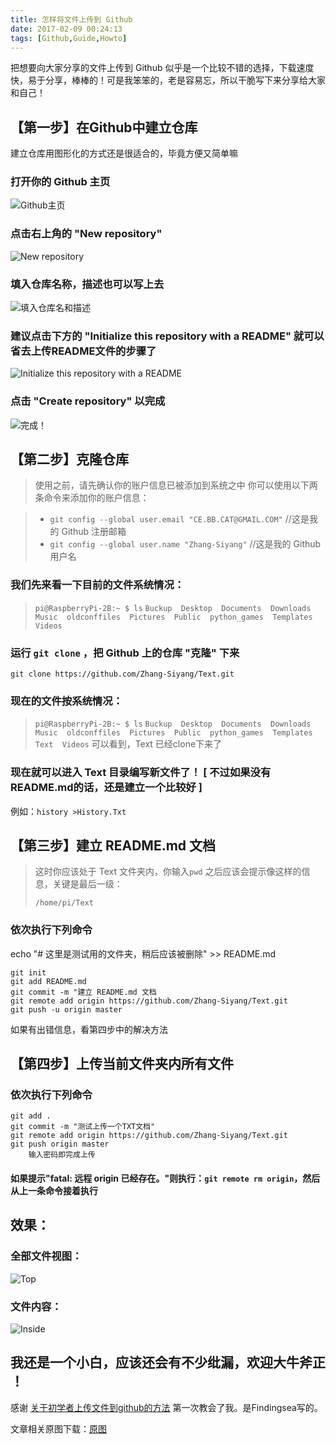 ```yaml
---
title: 怎样将文件上传到 Github
date: 2017-02-09 00:24:13
tags: [Github,Guide,Howto]
---
```


把想要向大家分享的文件上传到 Github 似乎是一个比较不错的选择，下载速度快，易于分享，棒棒的！可是我笨笨的，老是容易忘，所以干脆写下来分享给大家和自己！

<!--more-->

## 【第一步】在Github中建立仓库

建立仓库用图形化的方式还是很适合的，毕竟方便又简单嘛

### 打开你的 Github 主页
![Github主页](https://imgur.com/Rraxdet.png)

### 点击右上角的 "New repository"
![New repository](https://imgur.com/E9VNHHS.png)

### 填入仓库名称，描述也可以写上去
![填入仓库名和描述](https://imgur.com/vJyYt2V.png)

### **建议点击下方的 "Initialize this repository with a README" 就可以省去上传README文件的步骤了**
![Initialize this repository with a README](https://imgur.com/YJzKS3c.png)

### 点击 "Create repository" 以完成
![完成！](https://imgur.com/x5vbxvw.png)
## 【第二步】克隆仓库
>使用之前，请先确认你的账户信息已被添加到系统之中
>你可以使用以下两条命令来添加你的账户信息：

> * `git config --global user.email "CE.BB.CAT@GMAIL.COM"`  //这是我的 Github 注册邮箱
> * `git config --global user.name "Zhang-Siyang"`  //这是我的 Github 用户名

### 我们先来看一下目前的文件系统情况：
>`pi@RaspberryPi-2B:~ $ ls`
>`Buckup  Desktop  Documents  Downloads  Music  oldconffiles  Pictures  Public  python_games  Templates  Videos`

### 运行 `git clone` ，把 Github 上的仓库 "克隆" 下来
```
git clone https://github.com/Zhang-Siyang/Text.git
```

### 现在的文件按系统情况：
>`pi@RaspberryPi-2B:~ $ ls`
>`Buckup  Desktop  Documents  Downloads  Music  oldconffiles  Pictures  Public  python_games  Templates  Text  Videos`
可以看到，Text 已经clone下来了
### 现在就可以进入 Text 目录编写新文件了！ [ 不过如果没有README.md的话，还是建立一个比较好 ]
例如：`history >History.Txt`

## 【第三步】建立 README.md 文档
>这时你应该处于 Text 文件夹内，你输入`pwd` 之后应该会提示像这样的信息，关键是最后一级：
>```
>/home/pi/Text
>```

### 依次执行下列命令

echo "# 这里是测试用的文件夹，稍后应该被删除" >> README.md
```
git init
git add README.md
git commit -m "建立 README.md 文档
git remote add origin https://github.com/Zhang-Siyang/Text.git
git push -u origin master
```
如果有出错信息，看第四步中的解决方法

## 【第四步】上传当前文件夹内所有文件

### 依次执行下列命令
```
git add .
git commit -m "测试上传一个TXT文档"
git remote add origin https://github.com/Zhang-Siyang/Text.git
git push origin master
    输入密码即完成上传
```
#### 如果提示"fatal: 远程 origin 已经存在。"则执行：`git remote rm origin`，然后从上一条命令接着执行

## 效果：
### 全部文件视图：
![Top](https://imgur.com/kqYH8ig.png)
### 文件内容：
![Inside](https://imgur.com/peWIFcb.png)

## **我还是一个小白，应该还会有不少纰漏，欢迎大牛斧正 ！**

感谢 [关于初学者上传文件到github的方法](https://www.cnblogs.com/findingsea/archive/2012/08/27/2654549.html) 第一次教会了我。是Findingsea写的。

文章相关原图下载：[原图](https://imgur.com/a/p7TwM)

